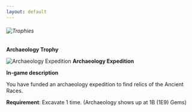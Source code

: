 ```yaml
---
layout: default
---
```


###### ![Trophies](/realm/img/picks/TrophiesTopPage.png "Trophies")

**Archaeology Trophy**

![Archaeology Expedition](/realm/img/picks/ArchaeologyExpedition.png "Archaeology Expedition") **Archaeology Expedition**

**In-game description**

You have funded an archaeology expedition to find relics of the Ancient Races.

**Requirement**: Excavate 1 time. (Archaeology shows up at 1B (1E9) Gems)